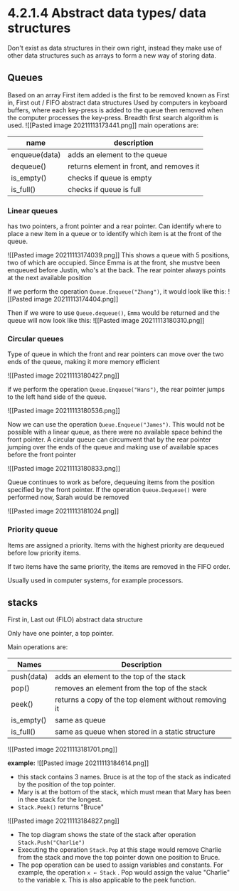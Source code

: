 # 4.2.1.4 Abstract data types/ data structures
Don't exist as data structures in their own right, instead they make use of other data structures such as arrays to form a new way of storing data.

## Queues
Based on an array 
First item added is the first to be removed
known as First in, First out / FIFO abstract data structures
Used by computers in keyboard buffers,  where each key-press is added to the queue then removed when the computer processes the key-press. 
Breadth first search algorithm is used.
![[Pasted image 20211113173441.png]]
main operations are:

| name          | description                              |
| ------------- | ---------------------------------------- |
| enqueue(data) | adds an element to the queue             |
| dequeue()     | returns element in front, and removes it |
| is_empty()    | checks if queue is empty                 |
| is_full()     | checks if queue is full                  |

### Linear queues
has two pointers, a front pointer and a rear pointer.
Can identify where to place a new item in a queue or to identify which item is at the front of the queue.

![[Pasted image 20211113174039.png]]
This shows a queue with 5 positions, two of which are occupied. Since Emma is at the front, she mustve been enqueued before Justin, who's at the back. The rear pointer always points at the next available position

If we perform the operation `Queue.Enqueue("Zhang")`, it would look like this:
![[Pasted image 20211113174404.png]]

Then if we were to use `Queue.dequeue()`, `Emma` would be returned and the queue will now look like this:
![[Pasted image 20211113180310.png]]

### Circular queues
Type of queue in which the front and rear pointers can move over the two ends of the queue, making it more memory efficient

![[Pasted image 20211113180427.png]]

if we perform the operation `Queue.Enqueue("Hans")`, the rear pointer jumps to the left hand side of the queue.

![[Pasted image 20211113180536.png]]

Now we can use the operation `Queue.Enqueue("James")`. This would not be possible with a linear queue, as there were no available space behind the front pointer. 
A circular queue can circumvent that by the rear pointer jumping over the ends of the queue and making use of available spaces before the front pointer

![[Pasted image 20211113180833.png]]

Queue continues to work as before, dequeuing items from the position specified by the front pointer. If the operation `Queue.Dequeue()` were performed now, Sarah would be removed

![[Pasted image 20211113181024.png]]

### Priority queue
Items are assigned a priority. Items with the highest priority are dequeued before low priority items. 

If two items have the same priority, the items are removed in the FIFO order.

Usually used in computer systems, for example processors.

## stacks
First in, Last out (FILO) abstract data structure

Only have one pointer, a top pointer.

Main operations are:

| Names      | Description                                           |
| ---------- | ----------------------------------------------------- |
| push(data) | adds an element to the top of the stack               |
| pop()      | removes an element from the top of the stack          |
| peek()     | returns a copy of the top element without removing it |
| is_empty() | same as queue                                         |
| is_full()  | same as queue when stored in a static structure       |


![[Pasted image 20211113181701.png]]

**example:**
![[Pasted image 20211113184614.png]]
- this stack contains 3 names. Bruce is at the top of the stack as indicated by the position of the top pointer.
- Mary is at the bottom of the stack, which must mean that Mary has been in thee stack for the longest.
- `Stack.Peek()` returns "Bruce" 

![[Pasted image 20211113184827.png]]

- The top diagram shows the state of the stack after operation `Stack.Push("Charlie")`
- Executing the operation `Stack.Pop` at this stage would remove Charlie from the stack and move the top pointer down one position to Bruce.
- The pop operation can be used to assign variables and constants. For example, the operation `x ← Stack` . Pop would assign the value "Charlie" to the variable x. This is also applicable to the peek function.

